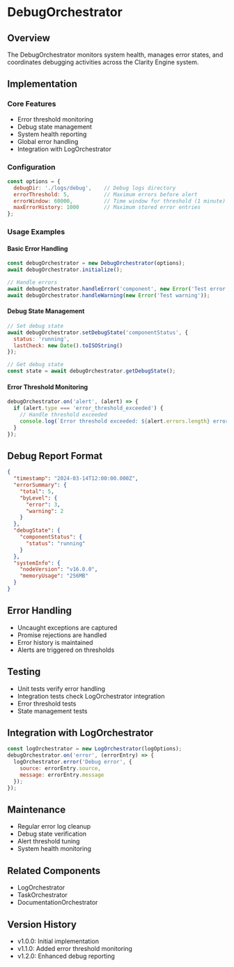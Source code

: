 # DebugOrchestrator

## Overview
The DebugOrchestrator monitors system health, manages error states, and coordinates debugging activities across the Clarity Engine system.

## Implementation

### Core Features
- Error threshold monitoring
- Debug state management
- System health reporting
- Global error handling
- Integration with LogOrchestrator

### Configuration
```javascript
const options = {
  debugDir: './logs/debug',    // Debug logs directory
  errorThreshold: 5,           // Maximum errors before alert
  errorWindow: 60000,          // Time window for threshold (1 minute)
  maxErrorHistory: 1000        // Maximum stored error entries
};
```

### Usage Examples

#### Basic Error Handling
```javascript
const debugOrchestrator = new DebugOrchestrator(options);
await debugOrchestrator.initialize();

// Handle errors
await debugOrchestrator.handleError('component', new Error('Test error'));
await debugOrchestrator.handleWarning(new Error('Test warning'));
```

#### Debug State Management
```javascript
// Set debug state
await debugOrchestrator.setDebugState('componentStatus', {
  status: 'running',
  lastCheck: new Date().toISOString()
});

// Get debug state
const state = await debugOrchestrator.getDebugState();
```

#### Error Threshold Monitoring
```javascript
debugOrchestrator.on('alert', (alert) => {
  if (alert.type === 'error_threshold_exceeded') {
    // Handle threshold exceeded
    console.log(`Error threshold exceeded: ${alert.errors.length} errors`);
  }
});
```

## Debug Report Format
```json
{
  "timestamp": "2024-03-14T12:00:00.000Z",
  "errorSummary": {
    "total": 5,
    "byLevel": {
      "error": 3,
      "warning": 2
    }
  },
  "debugState": {
    "componentStatus": {
      "status": "running"
    }
  },
  "systemInfo": {
    "nodeVersion": "v16.0.0",
    "memoryUsage": "256MB"
  }
}
```

## Error Handling
- Uncaught exceptions are captured
- Promise rejections are handled
- Error history is maintained
- Alerts are triggered on thresholds

## Testing
- Unit tests verify error handling
- Integration tests check LogOrchestrator integration
- Error threshold tests
- State management tests

## Integration with LogOrchestrator
```javascript
const logOrchestrator = new LogOrchestrator(logOptions);
debugOrchestrator.on('error', (errorEntry) => {
  logOrchestrator.error('Debug error', {
    source: errorEntry.source,
    message: errorEntry.message
  });
});
```

## Maintenance
- Regular error log cleanup
- Debug state verification
- Alert threshold tuning
- System health monitoring

## Related Components
- LogOrchestrator
- TaskOrchestrator
- DocumentationOrchestrator

## Version History
- v1.0.0: Initial implementation
- v1.1.0: Added error threshold monitoring
- v1.2.0: Enhanced debug reporting 
